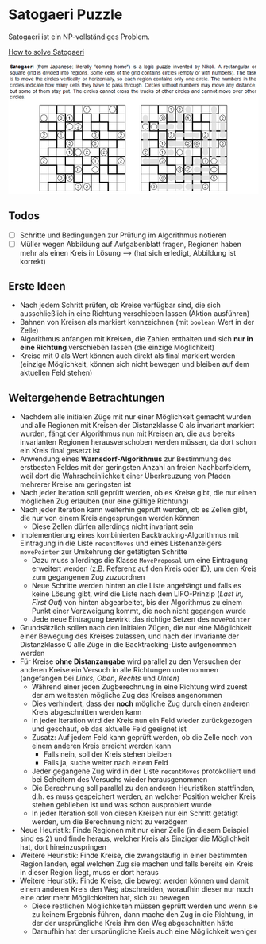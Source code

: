 # Satogaeri Puzzle
Satogaeri ist ein NP-vollständiges Problem.

[How to solve Satogaeri](http://www.nikoli.com/en/puzzles/satogaeri/rule.html)

![Satogaeri Puzzle](task/Satogaeri.png)

## Todos
* [ ] Schritte und Bedingungen zur Prüfung im Algorithmus notieren
* [ ] Müller wegen Abbildung auf Aufgabenblatt fragen, Regionen haben mehr als einen Kreis in Lösung
 --&gt; (hat sich erledigt, Abbildung ist korrekt)
 
## Erste Ideen
* Nach jedem Schritt prüfen, ob Kreise verfügbar sind, die sich
  ausschließlich in eine Richtung verschieben lassen (Aktion ausführen)
* Bahnen von Kreisen als markiert kennzeichnen (mit `boolean`-Wert in der Zelle)
* Algorithmus anfangen mit Kreisen, die Zahlen enthalten und sich **nur in eine Richtung**
  verschieben lassen (die einzige Möglichkeit)
* Kreise mit 0 als Wert können auch direkt als final markiert werden (einzige Möglichkeit,
  können sich nicht bewegen und bleiben auf dem aktuellen Feld stehen)
  
## Weitergehende Betrachtungen
* Nachdem alle initialen Züge mit nur einer Möglichkeit gemacht wurden und alle Regionen mit Kreisen der Distanzklasse 0
  als invariant markiert wurden, fängt der Algorithmus nun mit Kreisen an, die aus bereits invarianten Regionen herausverschoben
  werden müssen, da dort schon ein Kreis final gesetzt ist
* Anwendung eines **Warnsdorf-Algorithmus** zur Bestimmung des erstbesten Feldes mit der geringsten Anzahl an freien
  Nachbarfeldern, weil dort die Wahrscheinlichkeit einer Überkreuzung von Pfaden mehrerer Kreise am geringsten ist
* Nach jeder Iteration soll geprüft werden, ob es Kreise gibt, die nur einen möglichen Zug erlauben (nur eine gültige Richtung)
* Nach jeder Iteration kann weiterhin geprüft werden, ob es Zellen gibt, die nur von einem Kreis angesprungen werden können
    * Diese Zellen dürfen allerdings nicht invariant sein
* Implementierung eines kombinierten Backtracking-Algorithmus mit Eintragung in die Liste `recentMoves` und eines
  Listenanzeigers `movePointer` zur Umkehrung der getätigten Schritte
    * Dazu muss allerdings die Klasse `MoveProposal` um eine Eintragung erweitert werden (z.B. Referenz auf den Kreis
      oder ID), um den Kreis zum gegangenen Zug zuzuordnen
    * Neue Schritte werden hinten an die Liste angehängt und falls es keine Lösung gibt, wird die Liste nach dem
      LIFO-Prinzip (_Last In, First Out_) von hinten abgearbeitet, bis der Algorithmus zu einem Punkt einer Verzweigung
      kommt, die noch nicht gegangen wurde
    * Jede neue Eintragung bewirkt das richtige Setzen des `movePointer`
* Grundsätzlich sollen nach den initialen Zügen, die nur eine Möglichkeit einer Bewegung des Kreises zulassen, und nach
  der Invariante der Distanzklasse 0 alle Züge in die Backtracking-Liste aufgenommen werden
* Für Kreise **ohne Distanzangabe** wird parallel zu den Versuchen der anderen Kreise ein Versuch in alle Richtungen unternommen
  (angefangen bei _Links_, _Oben_, _Rechts_ und _Unten_)
    * Während einer jeden Zugberechnung in eine Richtung wird zuerst der am weitesten mögliche Zug des Kreises angenommen
    * Dies verhindert, dass der **noch** mögliche Zug durch einen anderen Kreis abgeschnitten werden kann
    * In jeder Iteration wird der Kreis nun ein Feld wieder zurückgezogen und geschaut, ob das aktuelle Feld geeignet ist
    * Zusatz: Auf jedem Feld kann geprüft werden, ob die Zelle noch von einem anderen Kreis erreicht werden kann
       * Falls nein, soll der Kreis stehen bleiben
       * Falls ja, suche weiter nach einem Feld
    * Jeder gegangene Zug wird in der Liste `recentMoves` protokolliert und bei Scheitern des Versuchs wieder herausgenommen
    * Die Berechnung soll parallel zu den anderen Heuristiken stattfinden, d.h. es muss gespeichert werden, an welcher Position
      welcher Kreis stehen geblieben ist und was schon ausprobiert wurde
    * In jeder Iteration soll von diesen Kreisen nur ein Schritt getätigt werden, um die Berechnung nicht zu verzögern
* Neue Heuristik: Finde Regionen mit nur einer Zelle (in diesem Beispiel sind es 2) und finde heraus, welcher Kreis als Einziger
  die Möglichkeit hat, dort hineinzuspringen
* Weitere Heuristik: Finde Kreise, die zwangsläufig in einer bestimmten Region landen, egal welchen Zug sie machen und falls bereits
  ein Kreis in dieser Region liegt, muss er dort heraus
* Weitere Heuristik: Finde Kreise, die bewegt werden können und damit einem anderen Kreis den Weg abschneiden, woraufhin dieser
  nur noch eine oder mehr Möglichkeiten hat, sich zu bewegen
    * Diese restlichen Möglichkeiten müssen geprüft werden und wenn sie zu keinem Ergebnis führen, dann mache den Zug in die
      Richtung, in der der ursprüngliche Kreis ihm den Weg abgeschnitten hätte
    * Daraufhin hat der ursprüngliche Kreis auch eine Möglichkeit weniger
